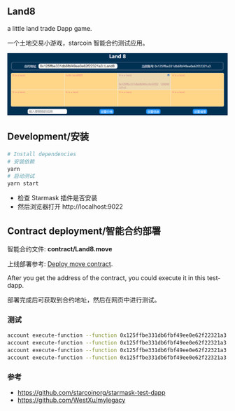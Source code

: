 ## Land8

a little land trade Dapp game.

一个土地交易小游戏，starcoin 智能合约测试应用。

![](https://raw.githubusercontent.com/hitop/land8/main/webui.png)

## Development/安装

``` sh
# Install dependencies
# 安装依赖
yarn
# 启动测试
yarn start
```

- 检查 Starmask 插件是否安装
- 然后浏览器打开 http://localhost:9022

## Contract deployment/智能合约部署

智能合约文件: **contract/Land8.move**

上线部署参考: [Deploy move contract](https://developer.starcoin.org/en/tutorials/deploy_move_contract/).

After you get the address of the contract, you could execute it in this test-dapp.

部署完成后可获取到合约地址，然后在网页中进行测试。

### 测试

``` sh
account execute-function --function 0x125ffbe331db6fbf49ee0e62f22321a3::Land8::ldt_init -b
account execute-function --function 0x125ffbe331db6fbf49ee0e62f22321a3::Land8::land_list_init -b
account execute-function --function 0x125ffbe331db6fbf49ee0e62f22321a3::Land8::ldt_mint --arg 1200000u128 -b
account execute-function --function 0x125ffbe331db6fbf49ee0e62f22321a3::Land8::land_set_message --arg 1u64 x"68656c6c6f206c616e64e59295e59295" -b
```

### 参考

- https://github.com/starcoinorg/starmask-test-dapp
- https://github.com/WestXu/mylegacy